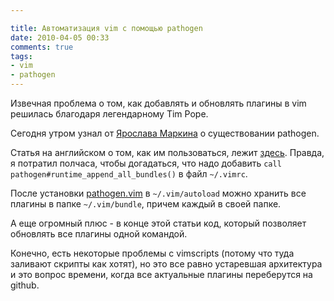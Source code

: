 ```yaml
---

title: Автоматизация vim с помощью pathogen
date: 2010-04-05 00:33
comments: true
tags: 
- vim
- pathogen
---
```

Извечная проблема о том, как добавлять и обновлять плагины в vim решилась благодаря легендарному Tim Pope.

Сегодня утром узнал от <a href="http://twitter.com/yaroslav">Ярослава Маркина</a> о существовании pathogen.

Статья на английском о том, как им пользоваться, лежит <a
href="http://tammersaleh.com/posts/the-modern-vim-config-with-pathogen">здесь</a>. Правда, я потратил полчаса, чтобы
догадаться, что надо добавить <code>call pathogen#runtime_append_all_bundles()</code> в файл <code>~/.vimrc</code>.

После установки <a href="http://github.com/tpope/vim-pathogen/raw/master/autoload/pathogen.vim">pathogen.vim</a> в
<code>~/.vim/autoload</code> можно хранить все плагины в папке <code>~/.vim/bundle</code>, причем каждый в своей папке.

А еще огромный плюс - в конце этой статьи код, который позволяет обновлять все плагины одной командой.

Конечно, есть некоторые проблемы с vimscripts (потому что туда заливают скрипты как хотят), но это все равно устаревшая
архитектура и это вопрос времени, когда все актуальные плагины переберутся на github.
